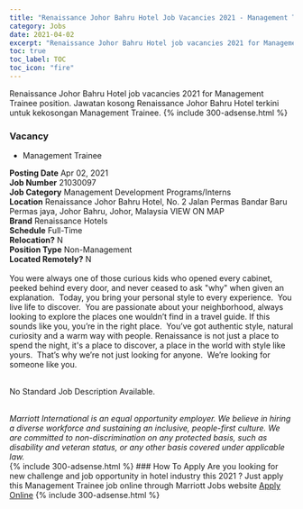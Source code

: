 ```yaml
---
title: "Renaissance Johor Bahru Hotel Job Vacancies 2021 - Management Trainee" 
category: Jobs 
date: 2021-04-02 
excerpt: "Renaissance Johor Bahru Hotel job vacancies 2021 for Management Trainee position. Jawatan kosong Renaissance Johor Bahru Hotel terkini untuk kekosongan Management Trainee." 
toc: true 
toc_label: TOC 
toc_icon: "fire" 
--- 
```


Renaissance Johor Bahru Hotel job vacancies 2021 for Management Trainee position. Jawatan kosong Renaissance Johor Bahru Hotel terkini untuk kekosongan Management Trainee. 
{% include 300-adsense.html %} 
### Vacancy 
- Management Trainee 
<div><div><b>Posting Date</b> Apr 02, 2021<br><b>Job Number</b> 21030097<br><b>Job Category</b> Management Development Programs/Interns<br><b>Location</b> Renaissance Johor Bahru Hotel, No. 2  Jalan Permas Bandar Baru Permas jaya, Johor Bahru, Johor, Malaysia VIEW ON MAP<br><b>Brand</b> Renaissance Hotels<br><b>Schedule</b> Full-Time<br><b>Relocation?</b> N<br><b>Position Type</b> Non-Management<br><b>Located Remotely?</b> N<br><br><div>    You were always one of those curious kids who opened every cabinet, peeked behind every door, and never ceased to ask "why" when given an explanation.&#160; Today, you bring your personal style to every experience.&#160; You live life to discover.&#160; You are passionate about your neighborhood, always looking to explore the places one wouldn&#8217;t find in a travel guide. If this sounds like you, you&#8217;re in the right place.&#160; You&#8217;ve got authentic style, natural curiosity and a warm way with people. Renaissance is not just a place to spend the night, it's a place to discover, a place in the world with style like yours.&#160; That&#8217;s why we&#8217;re not just looking for anyone.&#160; We&#8217;re looking for someone like you.    </div><br></div><div> <p>No Standard Job Description Available.</p> </div> <div> &#160;</div> <em>Marriott International is an equal opportunity employer.&#160;We believe in hiring a diverse workforce and sustaining an inclusive, people-first culture.&#160;We are committed to non-discrimination on&#160;any&#160;protected&#160;basis, such as disability and veteran status, or any other basis covered under applicable law.</em><br></div> 
{% include 300-adsense.html %} 
### How To Apply 
Are you looking for new challenge and job opportunity in hotel industry this 2021 ?
Just apply this Management Trainee job online through Marriott Jobs website 
<a href="https://jobs.marriott.com/marriott/jobs/21030097?lang=en-us" class="btn btn--info" target="_blank" rel="nofollow noopenner">Apply Online</a> 
{% include 300-adsense.html %} 